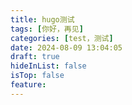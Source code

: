 ```yaml
---
title: hugo测试
tags: [你好，再见]
categories: [test，测试]
date: 2024-08-09 13:04:05
draft: true
hideInList: false
isTop: false
feature: 
---
```


